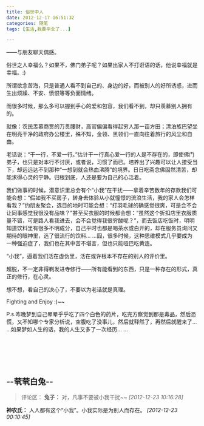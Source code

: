 ```yaml
---
title: 俗世中人
date: 2012-12-17 16:51:32
categories: 随笔
tags: [生活,我要毕业了...]

---
```

——与朋友聊天偶感。

俗世之人幸福么？如果不，佛门弟子呢？如果出家人不打诳语的话，他说幸福就是幸福。:)

所谓欲念苦海，只是普通人看不到自己的、身边的好，而被别人的好所诱惑，进而生出烦躁、不安、愤恨等等负面情绪。

而很多时候，那么多可以握到手心的爱和包容，我们看不到，却只羡慕别人拥有的。

就像：农民羡慕商贾的万贯腰财，高官偏偏看得起穷人那一亩方田；漂泊族巴望坐在明亮干净的政府办公楼里，殊不知，金领、黑领们一直向往着旅行的风尘和自由。

老话说：“干一行，不爱一行。”估计干一行真心爱一行的人是不存在的，即使佛门弟子，也只是对本行不讨厌，或者说，习惯了而已。培养出了兴趣可以让人接受当下，却远远达不到那种“一想到就会热血沸腾”的境界。日日吃斋念佛固然清苦，却能求得心灵的宁静。归根到底，人还是要为自己的心活着。

我们做事的时候，潜意识里总会有个“小我”在干扰——拿着辛苦数年的存款我们可能会想：“假如我不买房子，转身去体验从小就憧憬的流浪生活，我的家人会怎样看我？”约朋友聚会，选目的地时可能会想：“打羽毛球的确感觉很爽，可是会不会让同事感觉我很没有品味？”甚至买衣服的时候都会想：“虽然这个折扣店里衣服质量不错，可是路人看我进去，会不会觉得我很穷酸呢？”，而去饭店吃饭时，明明知道饮料里有很多不明成分，自己平时也都是喝茶水或白开的，却在服务员询问又期待的眼神里，选了很流行的饮料... ...囧，很多时候，这种思维模式几乎要成为一种强迫症了，我们也在其中苦不堪言，但也只能哑巴吃黄连。

“小我”，逼着我们活在虚伪里，活在或许根本不存在的别人的评价里。

超脱，不一定非得剃发进寺修行——所有能看到的东西，只是一种存在的形式，真正的修行，在心灵。

想不想，看自己的决心了，不要以为老话就是真理。

Fighting and Enjoy :)~~

P.s.昨晚梦到自己晕晕乎乎吃了四个白色的药片，吃完方察觉到那是毒品，然后恐慌，又不知哪个专家分析说，空腹吃了没事儿，然后就释然了，再然后就醒来了... ...如果梦如人生的话，我的人生又多了一次经历... ...

<br /><br /><br /><br />

--茕茕白兔--
---
>评论区：
>**兔子：** 对，凡事不要被小我干扰~~  *[2012-12-23 10:16:28]*
>
**神农氏：** 人人都有这个“小我”。小我实际是为别人而存在。  *[2012-12-23 00:10:45]*
>
